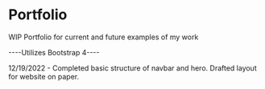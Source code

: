 # Portfolio
WIP Portfolio for current and future examples of my work

----Utilizes Bootstrap 4----

12/19/2022 - Completed basic structure of navbar and hero.  Drafted layout for website on paper.
